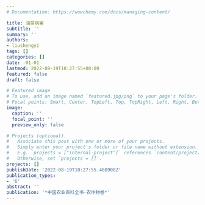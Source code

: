 ```yaml
---
# Documentation: https://wowchemy.com/docs/managing-content/

title: 油菜病害
subtitle: ''
summary: ''
authors:
- liushengyi
tags: []
categories: []
date: -01-01
lastmod: 2022-08-19T18:27:55+08:00
featured: false
draft: false

# Featured image
# To use, add an image named `featured.jpg/png` to your page's folder.
# Focal points: Smart, Center, TopLeft, Top, TopRight, Left, Right, BottomLeft, Bottom, BottomRight.
image:
  caption: ''
  focal_point: ''
  preview_only: false

# Projects (optional).
#   Associate this post with one or more of your projects.
#   Simply enter your project's folder or file name without extension.
#   E.g. `projects = ["internal-project"]` references `content/project/deep-learning/index.md`.
#   Otherwise, set `projects = []`.
projects: []
publishDate: '2022-08-19T10:27:55.480908Z'
publication_types:
- '6'
abstract: ''
publication: '*中国农业百科全书·农作物卷*'
---
```

